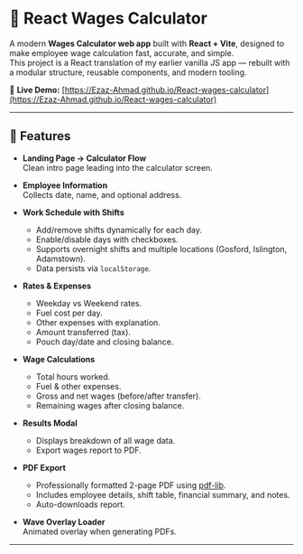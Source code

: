 # 🧮 React Wages Calculator

A modern **Wages Calculator web app** built with **React + Vite**, designed to make employee wage calculation fast, accurate, and simple.  
This project is a React translation of my earlier vanilla JS app — rebuilt with a modular structure, reusable components, and modern tooling.  

🔗 **Live Demo:** [https://Ezaz-Ahmad.github.io/React-wages-calculator](https://Ezaz-Ahmad.github.io/React-wages-calculator)

---

## 🚀 Features

- **Landing Page → Calculator Flow**  
  Clean intro page leading into the calculator screen.

- **Employee Information**  
  Collects date, name, and optional address.

- **Work Schedule with Shifts**  
  - Add/remove shifts dynamically for each day.  
  - Enable/disable days with checkboxes.  
  - Supports overnight shifts and multiple locations (Gosford, Islington, Adamstown).  
  - Data persists via `localStorage`.

- **Rates & Expenses**  
  - Weekday vs Weekend rates.  
  - Fuel cost per day.  
  - Other expenses with explanation.  
  - Amount transferred (tax).  
  - Pouch day/date and closing balance.

- **Wage Calculations**  
  - Total hours worked.  
  - Fuel & other expenses.  
  - Gross and net wages (before/after transfer).  
  - Remaining wages after closing balance.  

- **Results Modal**  
  - Displays breakdown of all wage data.  
  - Export wages report to PDF.

- **PDF Export**  
  - Professionally formatted 2-page PDF using [pdf-lib](https://pdf-lib.js.org/).  
  - Includes employee details, shift table, financial summary, and notes.  
  - Auto-downloads report.

- **Wave Overlay Loader**  
  Animated overlay when generating PDFs.

---


